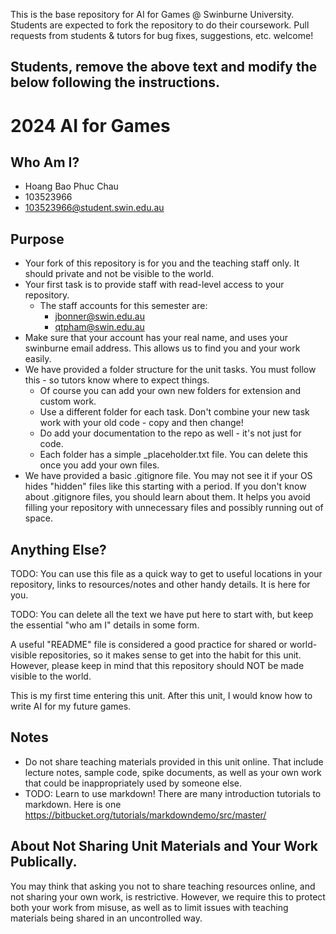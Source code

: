 This is the base repository for AI for Games @ Swinburne University. Students are expected to fork the repository to do their coursework. Pull requests from students &amp; tutors for bug fixes, suggestions, etc. welcome!


## Students, remove the above text and modify the below following the instructions.

# 2024 AI for Games

## Who Am I?
- Hoang Bao Phuc Chau
- 103523966
- 103523966@student.swin.edu.au

## Purpose
* Your fork of this repository is for you and the teaching staff only. It should private and not be visible to the world.
* Your first task is to provide staff with read-level access to your repository.
  * The staff accounts for this semester are: 
  	* jbonner@swin.edu.au
	* qtpham@swin.edu.au
* Make sure that your account has your real name, and uses your swinburne email address. This allows us to find you and your work easily.
* We have provided a folder structure for the unit tasks. You must follow this - so tutors know where to expect things.
  * Of course you can add your own new folders for extension and custom work.
  * Use a different folder for each task. Don't combine your new task work with your old code - copy and then change!
  * Do add your documentation to the repo as well - it's not just for code.
  * Each folder has a simple _placeholder.txt file. You can delete this once you add your own files.
* We have provided a basic .gitignore file. You may not see it if your OS hides "hidden" files like this starting with a period. If you don't know about .gitignore files, you should learn about them. It helps you avoid filling your repository with unnecessary files and possibly running out of space.


## Anything Else?
TODO: You can use this file as a quick way to get to useful locations in your repository, links to resources/notes and other handy details. It is here for you.

TODO: You can delete all the text we have put here to start with, but keep the essential "who am I" details in some form.

A useful "README" file is considered a good practice for shared or world-visible repositories, so it makes sense to get into the
habit for this unit. However, please keep in mind that this repository should NOT be made visible to the world.

This is my first time entering this unit. After this unit, I would know how to write AI for my future games.

## Notes
* Do not share teaching materials provided in this unit online. That include lecture notes, sample code, spike documents, as well as your own work that could be inappropriately used by someone else.
* TODO: Learn to use markdown! There are many introduction tutorials to markdown.
  Here is one https://bitbucket.org/tutorials/markdowndemo/src/master/

## About Not Sharing Unit Materials and Your Work Publically.
You may think that asking you not to share teaching resources online, and not sharing your own work, is restrictive. However, we require this to protect both your work from misuse, as well as to limit issues with teaching materials being shared in an uncontrolled way.

